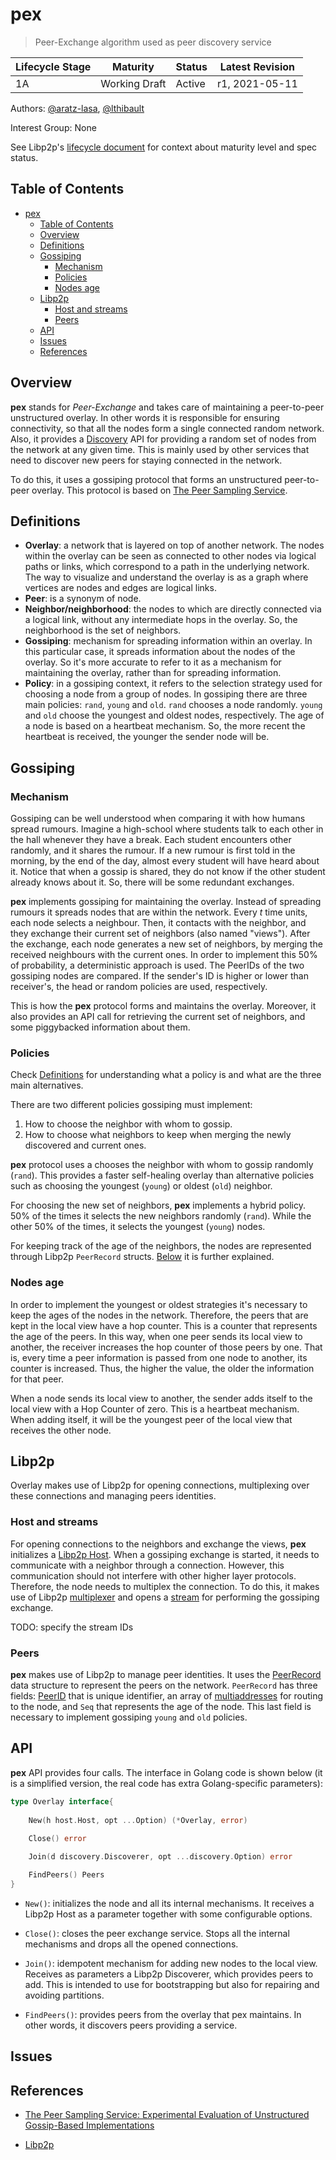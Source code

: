 # pex

> Peer-Exchange algorithm used as peer discovery service

| Lifecycle Stage | Maturity       | Status | Latest Revision |
|-----------------|----------------|--------|-----------------|
| 1A              | Working Draft  | Active | r1, 2021-05-11  |

Authors: [@aratz-lasa], [@lthibault]

Interest Group: None

[@aratz-lasa]: https://github.com/aratz-lasa
[@lthibault]: https://github.com/lthibault

See Libp2p's [lifecycle document][lifecycle-spec] for context about maturity level
and spec status.

[lifecycle-spec]: https://github.com/libp2p/specs/blob/master/00-framework-01-spec-lifecycle.md

## Table of Contents

- [pex](#pex)
    - [Table of Contents](#table-of-contents)
    - [Overview](#overview)
    - [Definitions](#definitions)
    - [Gossiping](#gossiping)
        - [Mechanism](#mechanism)
        - [Policies](#policies)
        - [Nodes age](#nodes-age)
    - [Libp2p](#libp2p)
        - [Host and streams](#host-and-streams)
        - [Peers](#peers)
    - [API](#api)
    - [Issues](#issues)
    - [References](#references)

## Overview
**pex** stands for *Peer-Exchange* and 
takes care of maintaining a peer-to-peer unstructured overlay. In other words it is responsible for
ensuring connectivity, so that all the nodes form a single connected random network.
Also, it provides a [Discovery](https://github.com/libp2p/go-libp2p-core/blob/master/discovery/discovery.go) API 
for providing a random set of nodes from the network at any given time. This is mainly used by other services 
that need to discover new peers for staying connected in the network.

To do this, it uses a gossiping protocol that forms an unstructured peer-to-peer overlay. 
This protocol is based on [The Peer Sampling Service](https://dl.acm.org/doi/abs/10.5555/1045658.1045666).

## Definitions
- **Overlay**: a network that is layered on top of another network. The nodes within
  the overlay can be seen as connected to other nodes via logical paths or links,
  which correspond to a path in the underlying network. The way to visualize
  and understand the overlay is as a graph where vertices are nodes and edges are logical links.
- **Peer**: is a synonym of node.
- **Neighbor/neighborhood**: the nodes to which are directly connected via a logical link,
  without any intermediate hops in the overlay. So, the neighborhood is the set
  of neighbors.
- **Gossiping**: mechanism for spreading information within an overlay. In this
  particular case, it spreads information about the nodes of the overlay. So
  it's more accurate to refer to it as a mechanism for maintaining the overlay,
  rather than for spreading information.
- **Policy**: in a gossiping context, it refers to the selection strategy used
  for choosing a node from a group of nodes. In gossiping there are three main
  policies: `rand`, `young` and `old`. `rand` chooses a node randomly. `young`
  and `old` choose the youngest and oldest nodes, respectively.
  The age of a node is based on a heartbeat mechanism. So, the more recent the
  heartbeat is received, the younger the sender node will be.


## Gossiping

### Mechanism
Gossiping can be well understood when
comparing it with how humans spread rumours. Imagine
a high-school where students talk to each other in the hall
whenever they have a break. Each student encounters other
randomly, and it shares the rumour. If a new rumour is first
told in the morning, by the end of the day, almost every student will have heard about it. Notice that when a gossip is
shared, they do not know if the other student already knows
about it. So, there will be some redundant exchanges.

**pex** implements gossiping for maintaining the overlay. Instead of spreading rumours it spreads nodes that are within the network.
Every *t* time units, each node selects a neighbour. Then, it
contacts with the neighbor, and they exchange their
current set of neighbors (also named "views"). After the exchange, each node generates a
new set of neighbors, by merging the received neighbours with
the current ones. In order to implement this 50% of probability, a deterministic approach is used.
The PeerIDs of the two gossiping nodes are compared. If the sender's ID is higher or lower than 
receiver's, the head or random policies are used, respectively.


This is how the **pex** protocol forms and maintains the overlay.
Moreover, it also provides an API call for retrieving the current set of neighbors, and some piggybacked information about them.

### Policies
Check [Definitions](#definitions) for understanding what a policy is
and what are the three main alternatives.

There are two different policies gossiping must implement:
1. How to choose the neighbor with whom to gossip.
2. How to choose what neighbors to keep when merging the newly discovered
   and current ones.

**pex** protocol uses a chooses the neighbor with whom to gossip randomly (`rand`).
This provides a faster self-healing overlay than alternative policies
such as choosing the youngest (`young`) or oldest (`old`) neighbor.

For choosing the new set of neighbors, **pex** implements a hybrid policy.
50% of the times it selects the new neighbors randomly (`rand`).
While the other 50% of the times, it selects the youngest (`young`) nodes.

For keeping track of the age of the neighbors, the nodes are represented
through Libp2p `PeerRecord` structs. [Below](#peerrecord) it is further explained.

### Nodes age
In order to implement the youngest or oldest strategies it's necessary to
keep the ages of the nodes in the network. Therefore, the peers that are kept
in the local view have a hop counter. This is a counter that represents the age of
the peers. In this way, when one peer sends its local view to another, the receiver 
increases the hop counter of those peers by one. That is, every time a peer
information is passed from one node to another, its counter is increased. Thus, 
the higher the value, the older the information for that peer.

When a node sends its local view to another, the sender adds itself to the local 
view with a Hop Counter of zero. This is a heartbeat mechanism. When adding
itself, it will be the youngest peer of the local view that receives the other node.

## Libp2p
Overlay makes use of Libp2p for opening connections,
multiplexing over these connections and managing peers identities.

### Host and streams
For opening connections to the neighbors and exchange the views, **pex** initializes
a [Libp2p Host](https://github.com/libp2p/go-libp2p-core/blob/525a0b13017263bde889a3295fa2e4212d7af8c5/host/host.go#L25).
When a gossiping exchange is started, it needs to communicate with a neighbor
through a connection. However, this communication should not interfere
with other higher layer protocols. Therefore, the node needs to multiplex
the connection. To do this, it makes use of Libp2p [multiplexer](http://docs.libp2p.io/concepts/stream-multiplexing/)
and opens a [stream](https://docs.libp2p.io/reference/glossary/#multiplexing)
for performing the gossiping exchange.

TODO: specify the stream IDs

### Peers
**pex** makes use of Libp2p to manage peer identities.
It uses the [PeerRecord](https://github.com/libp2p/go-libp2p-core/blob/master/peer/record.go)
data structure to represent the peers on the network. `PeerRecord` has three
fields: [PeerID](http://docs.libp2p.io.ipns.localhost:8080/reference/glossary/#peerid)
that is unique identifier, an array of [multiaddresses](http://docs.libp2p.io.ipns.localhost:8080/reference/glossary/#multiaddr)
for routing to the node, and `Seq` that represents the age of the node. This
last field is necessary to implement gossiping `young` and `old` policies.

## API
**pex** API provides four calls. The interface in Golang code is shown below
(it is a simplified version, the real code has extra Golang-specific parameters):
```go
type Overlay interface{
	
    New(h host.Host, opt ...Option) (*Overlay, error)	

    Close() error
	
    Join(d discovery.Discoverer, opt ...discovery.Option) error

    FindPeers() Peers
}
```

- `New()`: initializes the node and all its internal mechanisms.
  It receives a Libp2p Host as a parameter together with some configurable options.

- `Close()`: closes the peer exchange service. Stops all the internal mechanisms and
  drops all the opened connections.

- `Join()`: idempotent mechanism for adding new nodes to the local view.
  Receives as parameters a Libp2p Discoverer, which provides peers to add. This is intended to use for bootstrapping but also
  for repairing and avoiding partitions.

- `FindPeers()`: provides peers from the overlay that pex maintains. In other words,
  it discovers peers providing a service.

## Issues

## References
- [The Peer Sampling Service:
  Experimental Evaluation of Unstructured
  Gossip-Based Implementations](https://dl.acm.org/doi/abs/10.5555/1045658.1045666)

- [Libp2p](https://libp2p.io) 
